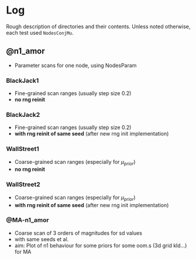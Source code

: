 # Log

Rough description of directories and their contents.
Unless noted otherwise, each test used `NodesConjMu`.

## @n1_amor

- Parameter scans for one node, using NodesParam

### BlackJack1

- Fine-grained scan ranges (usually step size 0.2)
- **no rng reinit**

### BlackJack2

- Fine-grained scan ranges (usually step size 0.2)
- **with rng reinit of same seed** (after new rng init implementation)

### WallStreet1

- Coarse-grained scan ranges (especially for $\mu_{prior}$)
- **no rng reinit**

### WallStreet2

- Coarse-grained scan ranges (especially for $\mu_{prior}$)
- **with rng reinit of same seed** (after new rng init implementation)

### @MA-n1_amor

- Coarse scan of 3 orders of magnitudes for sd values
- with same seeds et al.
- aim: Plot of n1 behaviour for some priors for some oom.s (3d grid kld...) for MA